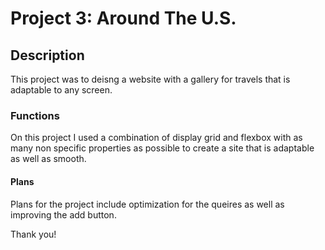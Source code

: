 # Project 3: Around The U.S.

## Description

This project was to deisng a website with a gallery for travels that is adaptable to any screen.

### Functions

On this project I used a combination of display grid and flexbox with as many non specific properties as possible to create a site that is adaptable as well as smooth.

#### Plans

Plans for the project include optimization for the queires as well as improving the add button.

Thank you!
